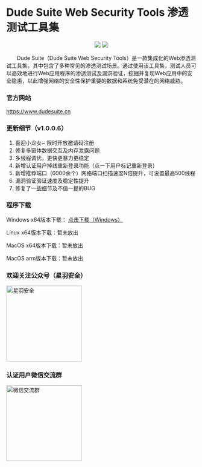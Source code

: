 # Dude Suite Web Security Tools 渗透测试工具集

<p align="center">
    <img src="https://github.com/user-attachments/assets/7d607bc7-be06-4c79-ba58-e318f7be1cbd"> 
    <img src="https://github.com/user-attachments/assets/a4f53275-5126-40b2-8dad-344058858f42"> 
</p>

&emsp;&emsp;Dude Suite（Dude Suite Web Security Tools）是一款集成化的Web渗透测试工具集，其中包含了多种常见的渗透测试场景。通过使用该工具集，测试人员可以高效地进行Web应用程序的渗透测试及漏洞验证，挖掘并复现Web应用中的安全隐患，以此增强网络的安全性保护重要的数据和系统免受潜在的网络威胁。

### 官方网站

https://www.dudesuite.cn 

### 更新细节（v1.0.0.6）

1. 喜迎小龙女~ 限时开放邀请码注册
2. 修复多窗体数据交互及内存泄露问题
3. 多线程调优，更快更暴力更稳定
4. 新增认证用户掉线重新登录功能（点一下用户标记重新登录）
5. 新增推荐端口（6000余个）网络端口扫描速度N倍提升，可设置最高500线程
6. 漏洞验证验证速度及稳定性提升
7. 修复了一些细节及不值一提的BUG

### 程序下载

Windows x64版本下载： [点击下载（Windows）](https://github.com/x364e3ab6/DudeSuite/releases/download/v1.0.0.6/DudeSuite_v1.0.0.6_win_x64.zip)  

Linux x64版本下载：暂未放出 

MacOS x64版本下载：暂未放出 

MacOS arm版本下载：暂未放出 

### 欢迎关注公众号（星羽安全）
<img src="https://github.com/user-attachments/assets/c9ceb0f4-1f94-44c3-9a4c-545952af0385" alt="星羽安全" style="width:200px;">

### 认证用户微信交流群
<img src="https://github.com/user-attachments/assets/573b5e0d-0cc8-4abf-81f9-21e3b5af1364" alt="微信交流群" style="width:200px;">

